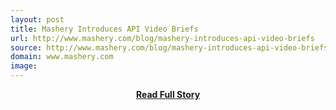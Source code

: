 ```yaml
---
layout: post
title: Mashery Introduces API Video Briefs
url: http://www.mashery.com/blog/mashery-introduces-api-video-briefs
source: http://www.mashery.com/blog/mashery-introduces-api-video-briefs
domain: www.mashery.com
image: 
---
```


<p></p>
<center><p><a href="http://www.mashery.com/blog/mashery-introduces-api-video-briefs" style='padding:25px; font-sze:18px; font-weight: bold;'>Read Full Story</a></p></center>
